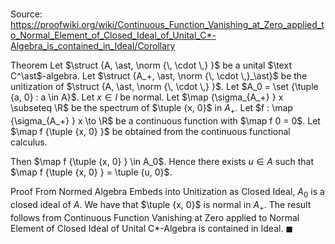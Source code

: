# 

Source: https://proofwiki.org/wiki/Continuous_Function_Vanishing_at_Zero_applied_to_Normal_Element_of_Closed_Ideal_of_Unital_C*-Algebra_is_contained_in_Ideal/Corollary

Theorem
Let $\struct {A, \ast, \norm {\, \cdot \,} }$ be a unital $\text C^\ast$-algebra.
Let $\struct {A_+, \ast, \norm {\, \cdot \,}_\ast}$ be the unitization of $\struct {A, \ast, \norm {\, \cdot \,} }$.
Let $A_0 = \set {\tuple {a, 0} : a \in A}$. 
Let $x \in I$ be normal.
Let $\map {\sigma_{A_+} } x \subseteq \R$ be the spectrum of $\tuple {x, 0}$ in $A_+$.
Let $f : \map {\sigma_{A_+} } x \to \R$ be a continuous function with $\map f 0 = 0$.
Let $\map f {\tuple {x, 0} }$ be obtained from the continuous functional calculus.

Then $\map f {\tuple {x, 0} } \in A_0$.
Hence there exists $u \in A$ such that $\map f {\tuple {x, 0} } = \tuple {u, 0}$.  


Proof
From Normed Algebra Embeds into Unitization as Closed Ideal, $A_0$ is a closed ideal of $A$.
We have that $\tuple {x, 0}$ is normal in $A_+$.
The result follows from Continuous Function Vanishing at Zero applied to Normal Element of Closed Ideal of Unital C*-Algebra is contained in Ideal.
$\blacksquare$





